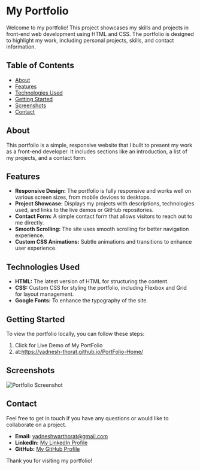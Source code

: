 # My Portfolio

Welcome to my portfolio! This project showcases my skills and projects in front-end web development using HTML and CSS. The portfolio is designed to highlight my work, including personal projects, skills, and contact information.

## Table of Contents
- [About](#about)
- [Features](#features)
- [Technologies Used](#technologies-used)
- [Getting Started](#getting-started)
- [Screenshots](#screenshots)
- [Contact](#contact)

## About

This portfolio is a simple, responsive website that I built to present my work as a front-end developer. It includes sections like an introduction, a list of my projects, and a contact form.

## Features

- **Responsive Design:** The portfolio is fully responsive and works well on various screen sizes, from mobile devices to desktops.
- **Project Showcase:** Displays my projects with descriptions, technologies used, and links to the live demos or GitHub repositories.
- **Contact Form:** A simple contact form that allows visitors to reach out to me directly.
- **Smooth Scrolling:** The site uses smooth scrolling for better navigation experience.
- **Custom CSS Animations:** Subtle animations and transitions to enhance user experience.

## Technologies Used

- **HTML:** The latest version of HTML for structuring the content.
- **CSS:** Custom CSS for styling the portfolio, including Flexbox and Grid for layout management.
- **Google Fonts:** To enhance the typography of the site.

## Getting Started

To view the portfolio locally, you can follow these steps:

1. Click for Live Demo of My PortFolio
2. at:https://yadnesh-thorat.github.io/PortFolio-Home/

## Screenshots

![Portfolio Screenshot]([link-to-screenshot-image](https://yadnesh-thorat.github.io/PortFolio-Home/))

## Contact

Feel free to get in touch if you have any questions or would like to collaborate on a project.

- **Email:** yadneshwarthorat@gmail.com
- **LinkedIn:** [My LinkedIn Profile](www.linkedin.com/in/yadneshwar-thorat-5581a3259)
- **GitHub:** [My GitHub Profile]((https://github.com/yadnesh-thorat))

Thank you for visiting my portfolio!
